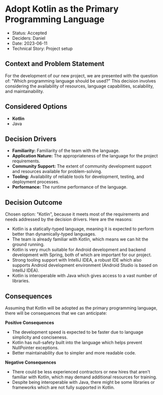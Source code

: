 # Adopt Kotlin as the Primary Programming Language

- Status: Accepted
- Deciders: Daniel
- Date: 2023-06-11
- Technical Story: Project setup

## Context and Problem Statement

For the development of our new project, we are presented with the question of: "Which programming language should be used?" This decision involves considering the availability of
resources, language capabilities, scalability, and maintainability.

## Considered Options

- **Kotlin**
- Java

## Decision Drivers

- **Familiarity:** Familiarity of the team with the language.
- **Application Nature:** The appropriateness of the language for the project requirements.
- **Community Support:** The extent of community development support and resources available for problem-solving.
- **Tooling:** Availability of reliable tools for development, testing, and deployment processes.
- **Performance:** The runtime performance of the language.

## Decision Outcome

Chosen option: "Kotlin", because it meets most of the requirements and needs addressed by the decision drivers. Here are the reasons:

- Kotlin is a statically-typed language, meaning it is expected to perform better than dynamically-typed languages.
- The team is already familiar with Kotlin, which means we can hit the ground running.
- Kotlin is very much suitable for Android development and backend development with Spring, both of which are important for our project.
- Strong tooling support with IntelliJ IDEA, a robust IDE which also supports Android development environment (Android Studio is based on IntelliJ IDEA).
- Kotlin is interoperable with Java which gives access to a vast number of libraries.

## Consequences

Assuming that Kotlin will be adopted as the primary programming language, there will be consequences that we can anticipate:

**Positive Consequences**

- The development speed is expected to be faster due to language simplicity and conciseness.
- Kotlin has null-safety built into the language which helps prevent NullPointer exceptions.
- Better maintainability due to simpler and more readable code.

**Negative Consequences**

- There could be less experienced contractors or new hires that aren't familiar with Kotlin, which may demand additional resources for training.
- Despite being interoperable with Java, there might be some libraries or frameworks which are not fully supported in Kotlin.

